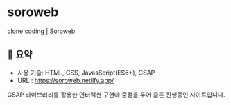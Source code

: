 # soroweb
clone coding | Soroweb

## 📍 요약
- 사용 기술: HTML, CSS, JavasScript(ES6+), GSAP
- URL : https://soroweb.netlify.app/
  
GSAP 라이브러리를 활용한 인터랙션 구현에 중점을 두어 클론 진행중인 사이트입니다.
